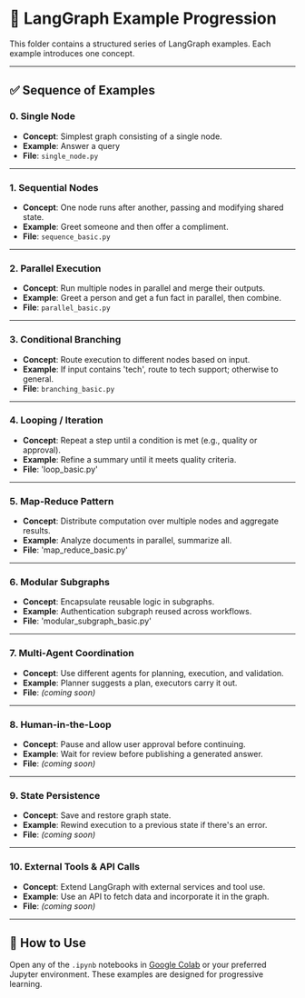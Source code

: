 # 🧠 LangGraph Example Progression

This folder contains a structured series of LangGraph examples. Each example introduces one concept.

---

## ✅ Sequence of Examples

### 0. Single Node
- **Concept**: Simplest graph consisting of a single node.
- **Example**: Answer a query
- **File**: `single_node.py`

---

### 1. Sequential Nodes
- **Concept**: One node runs after another, passing and modifying shared state.
- **Example**: Greet someone and then offer a compliment.
- **File**: `sequence_basic.py`

---

### 2. Parallel Execution
- **Concept**: Run multiple nodes in parallel and merge their outputs.
- **Example**: Greet a person and get a fun fact in parallel, then combine.
- **File**: `parallel_basic.py`

---

### 3. Conditional Branching
- **Concept**: Route execution to different nodes based on input.
- **Example**: If input contains 'tech', route to tech support; otherwise to general.
- **File**: `branching_basic.py`

---

### 4. Looping / Iteration
- **Concept**: Repeat a step until a condition is met (e.g., quality or approval).
- **Example**: Refine a summary until it meets quality criteria.
- **File**: 'loop_basic.py'

---

### 5. Map-Reduce Pattern
- **Concept**: Distribute computation over multiple nodes and aggregate results.
- **Example**: Analyze documents in parallel, summarize all.
- **File**: 'map_reduce_basic.py'

---

### 6. Modular Subgraphs
- **Concept**: Encapsulate reusable logic in subgraphs.
- **Example**: Authentication subgraph reused across workflows.
- **File**: 'modular_subgraph_basic.py'

---

### 7. Multi-Agent Coordination
- **Concept**: Use different agents for planning, execution, and validation.
- **Example**: Planner suggests a plan, executors carry it out.
- **File**: _(coming soon)_

---

### 8. Human-in-the-Loop
- **Concept**: Pause and allow user approval before continuing.
- **Example**: Wait for review before publishing a generated answer.
- **File**: _(coming soon)_

---

### 9. State Persistence
- **Concept**: Save and restore graph state.
- **Example**: Rewind execution to a previous state if there's an error.
- **File**: _(coming soon)_

---

### 10. External Tools & API Calls
- **Concept**: Extend LangGraph with external services and tool use.
- **Example**: Use an API to fetch data and incorporate it in the graph.
- **File**: _(coming soon)_

---

## 📁 How to Use

Open any of the `.ipynb` notebooks in [Google Colab](https://colab.research.google.com/) or your preferred Jupyter environment. These examples are designed for progressive learning.

